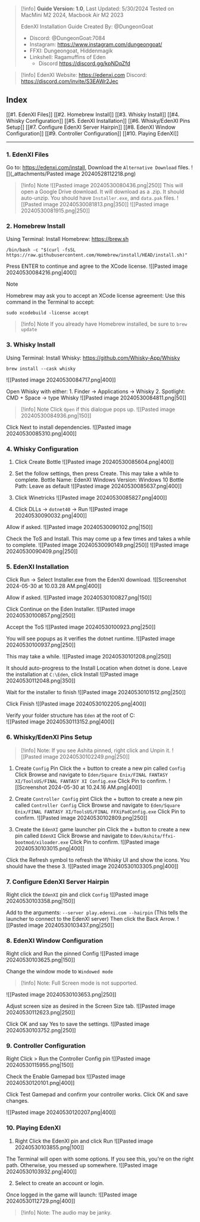> [!info] **Guide Version: 1.0**, Last Updated: 5/30/2024
> Tested on MacMini M2 2024, Macbook Air M2 2023
> 
> EdenXI Installation Guide Created By: @DungeonGoat
> - Discord: @DungeonGoat:7084
> - Instagram: https://www.instagram.com/dungeongoat/
> - FFXI: Dungeongoat, Hiddenmagik
> - Linkshell: Ragamuffins of Eden
> 	- Discord https://discord.gg/kpNDqZfd

> [!info] EdenXI 
> Website: https://edenxi.com
Discord: https://discord.com/invite/S3EAWr2Jec
## Index
[[#1. EdenXI Files]]
[[#2. Homebrew Install]]
[[#3. Whisky Install]]
[[#4. Whisky Configuration]]
[[#5. EdenXI Installation]]
[[#6. Whisky/EdenXI Pins Setup]]
[[#7. Configure EdenXI Server Hairpin]]
[[#8. EdenXI Window Configuration]]
[[#9. Controller Configuration]]
[[#10. Playing EdenXI]]

---
### 1. EdenXI Files
Go to: https://edenxi.com/install, Download the `Alternative Download` files.
![](_attachments/Pasted image 20240528112218.png)

>[!info] Note
![[Pasted image 20240530080436.png|250]]
>This will open a Google Drive download.
>It will download as a .zip. It should auto-unzip.
>You should have `Installer.exe`, and `data.pak` files.
>![[Pasted image 20240530081813.png|350]]
![[Pasted image 20240530081915.png|250]]
### 2. Homebrew Install
Using Terminal: Install Homebrew:  https://brew.sh
``` Terminal
/bin/bash -c "$(curl -fsSL https://raw.githubusercontent.com/Homebrew/install/HEAD/install.sh)"
```

Press ENTER to continue and agree to the XCode license.
![[Pasted image 20240530084216.png|400]]

>[!Note]
>Homebrew may ask you to accept an XCode license agreement:
>Use this command in the Terminal to accept: 
>``` Terminal
>sudo xcodebuild -license accept
>```

>[!info] Note
>If you already have Homebrew installed, be sure to `brew update`

### 3. Whisky Install
Using Terminal: Install Whisky: https://github.com/Whisky-App/Whisky
``` Terminal
brew install --cask whisky
```

![[Pasted image 20240530084717.png|400]]

Open Whisky with either:
	1. Finder -> Applications -> Whisky
	2. Spotlight: CMD + Space -> type Whisky
![[Pasted image 20240530084811.png|50]]

> [!info] Note
> Click `Open` if this dialogue pops up.
![[Pasted image 20240530084936.png|150]]

Click Next to install dependencies.
![[Pasted image 20240530085310.png|400]]

### 4. Whisky Configuration
1. Click Create Bottle
![[Pasted image 20240530085604.png|400]]

2. Set the follow settings, then press Create. This may take a while to complete.
Bottle Name: EdenXI
Windows Version: Windows 10
Bottle Path: Leave as default
![[Pasted image 20240530085637.png|400]]

3. Click Winetricks
![[Pasted image 20240530085827.png|400]]

4. Click DLLs -> `dotnet40` -> Run
![[Pasted image 20240530090032.png|400]]

Allow if asked.
![[Pasted image 20240530090102.png|150]]

Check the ToS and Install. This may come up a few times and takes a while to complete.
![[Pasted image 20240530090149.png|250]]
![[Pasted image 20240530090409.png|250]]

### 5. EdenXI Installation
Click Run -> Select Installer.exe from the EdenXI download.
![[Screenshot 2024-05-30 at 10.03.28 AM.png|400]]

Allow if asked.
![[Pasted image 20240530100827.png|150]]

Click Continue on the Eden Installer.
![[Pasted image 20240530100857.png|250]]

Accept the ToS
![[Pasted image 20240530100923.png|250]]

You will see popups as it verifies the dotnet runtime.
![[Pasted image 20240530100937.png|250]]

This may take a while.
![[Pasted image 20240530101208.png|250]]

It should auto-progress to the Install Location when dotnet is done.
Leave the installation at `C:\Eden`, click Install
![[Pasted image 20240530112048.png|350]]

Wait for the installer to finish
![[Pasted image 20240530101512.png|250]]

Click Finish
![[Pasted image 20240530102205.png|400]]

Verify your folder structure has `Eden` at the root of C:\
![[Pasted image 20240530113152.png|400]]
### 6. Whisky/EdenXI Pins Setup
> [!info] Note: If you see Ashita pinned, right click and Unpin it.
![[Pasted image 20240530102249.png|250]]

1. Create `Config` Pin
Click the + button to create a new pin called `Config`
Click Browse and navigate to `Eden/Square Enix/FINAL FANTASY XI/ToolsUS/FINAL FANTASY XI Config.exe`
Click Pin to confirm.
![[Screenshot 2024-05-30 at 10.24.16 AM.png|400]]

2. Create `Controller Config` pint
Click the + button to create a new pin called `Controller Config`
Click Browse and navigate to `Eden/Square Enix/FINAL FANTASY XI/ToolsUS/FINAL FFXiPadConfig.exe`
Click Pin to confirm.
![[Pasted image 20240530102809.png|250]]

3. Create the `EdenXI` game launcher pin
Click the + button to create a new pin called `EdenXI`
Click Browse and navigate to `Eden/Ashita/ffxi-bootmod/xiloader.exe`
Click Pin to confirm.
![[Pasted image 20240530103015.png|400]]

Click the Refresh symbol to refresh the Whisky UI and show the icons. You should have the these 3.
![[Pasted image 20240530103305.png|400]]

### 7. Configure EdenXI Server Hairpin

Right click the `EdenXI` pin and click `Config` 
![[Pasted image 20240530103358.png|150]]

Add to the arguments: `--server play.edenxi.com --hairpin`
(This tells the launcher to connect to the EdenXI server)
Then click the Back Arrow.
![[Pasted image 20240530103437.png|250]]

### 8. EdenXI Window Configuration

Right click and Run the pinned Config
![[Pasted image 20240530103625.png|150]]

Change the window mode to `Windowed mode`
> [!info] Note: Full Screen mode is not supported.

![[Pasted image 20240530103653.png|250]]

Adjust screen size as desired in the Screen Size tab.
![[Pasted image 20240530112623.png|250]]

Click OK and say Yes to save the settings.
![[Pasted image 20240530103752.png|250]]

### 9. Controller Configuration
Right Click > Run the Controller Config pin
![[Pasted image 20240530115955.png|150]]

Check the Enable Gamepad box
![[Pasted image 20240530120101.png|400]]

Click Test Gamepad and confirm your controller works.
Click OK and save changes.

![[Pasted image 20240530120207.png|400]]
### 10. Playing EdenXI
1. Right Click the EdenXI pin and click Run
![[Pasted image 20240530103855.png|100]]

The Terminal will open with some options.
If you see this, you're on the right path. Otherwise, you messed up somewhere.
![[Pasted image 20240530103932.png|400]]

2. Select to create an account or login.

Once logged in the game will launch:
![[Pasted image 20240530112729.png|400]]

> [!info] Note: The audio may be janky.